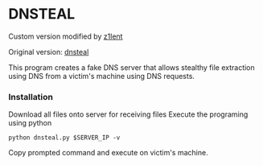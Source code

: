 # DNSTEAL

Custom version modified by [z1lent](https://github.com/z1lent)

Original version: [dnsteal](https://github.com/m57/dnsteal)

This program creates a fake DNS server that allows stealthy file extraction using DNS from a victim's machine using DNS requests.
### Installation

Download all files onto server for receiving files
Execute the programing using python

    python dnsteal.py $SERVER_IP -v

Copy prompted command and execute on victim's machine.
